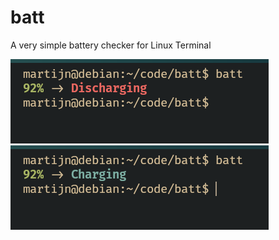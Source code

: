 # batt
A very simple battery checker for Linux Terminal

![Alt text](./images/discharging.png "Discharing")
![Alt text](./images/charging.png "Charing")
